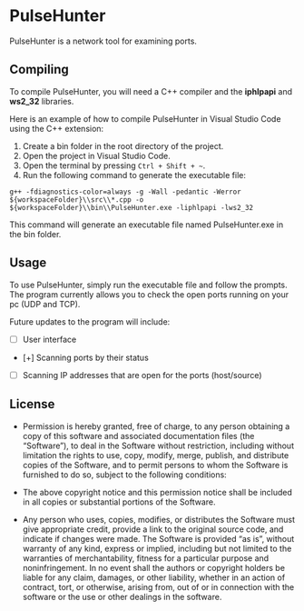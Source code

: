 # PulseHunter

PulseHunter is a network tool for examining ports.
## Compiling

To compile PulseHunter, you will need a C++ compiler and the **iphlpapi** and **ws2_32** libraries.

Here is an example of how to compile PulseHunter in Visual Studio Code using the C++ extension:

1. Create a bin folder in the root directory of the project.
2. Open the project in Visual Studio Code.
3. Open the terminal by pressing ```Ctrl + Shift + ~```.
4. Run the following command to generate the executable file:
```
g++ -fdiagnostics-color=always -g -Wall -pedantic -Werror ${workspaceFolder}\\src\\*.cpp -o ${workspaceFolder}\\bin\\PulseHunter.exe -liphlpapi -lws2_32
```
This command will generate an executable file named PulseHunter.exe in the bin folder.
## Usage

To use PulseHunter, simply run the executable file and follow the prompts. The program currently allows you to check the open ports running on your pc (UDP and TCP).

Future updates to the program will include:

- [ ] User interface
- [+] Scanning ports by their status
- [ ] Scanning IP addresses that are open for the ports (host/source)

## License

+ Permission is hereby granted, free of charge, to any person obtaining a copy of this software and associated documentation files (the “Software”), to deal in the Software without restriction, including without limitation the rights to use, copy, modify, merge, publish, and distribute copies of the Software, and to permit persons to whom the Software is furnished to do so, subject to the following conditions:

+ The above copyright notice and this permission notice shall be included in all copies or substantial portions of the Software.

+ Any person who uses, copies, modifies, or distributes the Software must give appropriate credit, provide a link to the original source code, and indicate if changes were made. The Software is provided “as is”, without warranty of any kind, express or implied, including but not limited to the warranties of merchantability, fitness for a particular purpose and noninfringement. In no event shall the authors or copyright holders be liable for any claim, damages, or other liability, whether in an action of contract, tort, or otherwise, arising from, out of or in connection with the software or the use or other dealings in the software.
